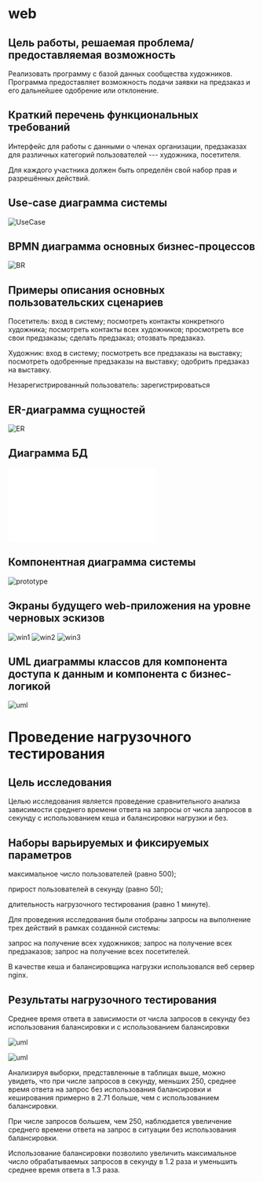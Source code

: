 # web


## Цель работы, решаемая проблема/предоставляемая возможность

Реализовать программу с базой данных сообщества художников. Программа предоставляет возможность подачи заявки на предзаказ и его дальнейшее одобрение или отклонение. 

## Краткий перечень функциональных требований

Интерфейс для работы с данными о членах организации, предзаказах для различных категорий пользователей --- художника, посетителя. 
 
 Для каждого участника должен быть определён свой набор прав и разрешённых действий.


## Use-case диаграмма системы

![UseCase](use_case.png)

## BPMN диаграмма основных бизнес-процессов

![BR](BuzRul1.png)

## Примеры описания основных пользовательских сценариев

Посетитель: вход в систему; посмотреть контакты конкретного художника; посмотреть контакты всех художников; просмотреть все свои предзаказы; сделать предзаказ; отозвать предзаказ.

Художник: вход в систему; посмотреть все предзаказы на выставку; посмотреть одобренные предзаказы на выставку; одобрить предзаказ на выставку.

Незарегистрированный пользователь: зарегистрироваться

## ER-диаграмма сущностей

![ER](ER_diagram1.png)

## Диаграмма БД

![DB](ER_diagram.pdf)

## Компонентная диаграмма системы

![prototype](prototype.png) 

## Экраны будущего web-приложения на уровне черновых эскизов

![win1](win_1.png)
![win2](win_2.png)
![win3](win_3.png)

## UML диаграммы классов для компонента доступа к данным и компонента с бизнес-логикой

![uml](uml.png)

# Проведение нагрузочного тестирования

## Цель исследования

Целью исследования является проведение сравнительного анализа зависимости среднего времени ответа на запросы от числа запросов в секунду с использованием кеша и балансировки нагрузки и без.

## Наборы варьируемых и фиксируемых параметров

максимальное число пользователей (равно 500);

прирост пользователей в секунду (равно 50);

длительность нагрузочного тестирования (равно 1 минуте).

Для проведения исследования были отобраны запросы на выполнение трех действий в рамках созданной системы:

запрос на получение всех художников;
запрос на получение всех предзаказов;
запрос на получение всех посетителей.

В качестве кеша и балансировщика нагрузки использовался веб сервер nginx.

## Результаты нагрузочного тестирования

Среднее время ответа в зависимости от числа запросов в секунду без использования балансировки и с использованием балансировки

![uml](uml.png)

![uml](uml.png)



Анализируя выборки, представленные в таблицах выше, можно увидеть, что при числе запросов в секунду, меньших 250, среднее время ответа на запрос без использования балансировки и кеширования примерно в 2.71 больше, чем с использованием балансировки.

При числе запросов большем, чем 250, наблюдается увеличение среднего времени ответа на запрос в ситуации без использования балансировки.

Использование балансировки позволило увеличить максимальное число обрабатываемых запросов в секунду в 1.2 раза и уменьшить среднее время ответа в 1.3 раза.
